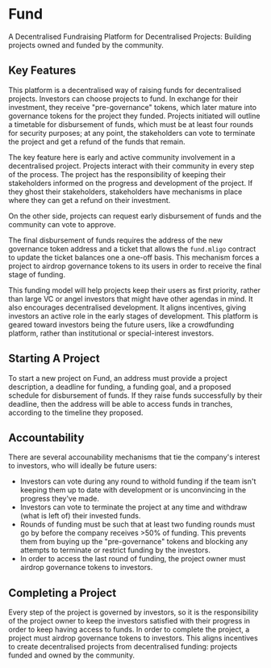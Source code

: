 # Fund
A Decentralised Fundraising Platform for Decentralised Projects: 
Building projects owned and funded by the community.

## Key Features

This platform is a decentralised way of raising funds for decentralised projects. Investors can choose projects to fund. In exchange for their investment, they receive "pre-governance" tokens, which later mature into governance tokens for the project they funded. Projects initiated will outline a timetable for disbursement of funds, which must be at least four rounds for security purposes; at any point, the stakeholders can vote to terminate the project and get a refund of the funds that remain.

The key feature here is early and active community involvement in a decentralised project. Projects interact with their community in every step of the process. The project has the responsibility of keeping their stakeholders informed on the progress and development of the project. If they ghost their stakeholders, stakeholders have mechanisms in place where they can get a refund on their investment.

On the other side, projects can request early disbursement of funds and the community can vote to approve.

The final disbursement of funds requires the address of the new governance token address and a ticket that allows the `fund.mligo` contract to update the ticket balances one a one-off basis. This mechanism forces a project to airdrop governance tokens to its users in order to receive the final stage of funding.

This funding model will help projects keep their users as first priority, rather than large VC or angel investors that might have other agendas in mind. It also encourages decentralised development. It aligns incentives, giving investors an active role in the early stages of development. This platform is geared toward investors being the future users, like a crowdfunding platform, rather than institutional or special-interest investors.

## Starting A Project 

To start a new project on Fund, an address must provide a project description, a deadline for funding, a funding goal, and a proposed schedule for disbursement of funds. If they raise funds successfully by their deadline, then the address will be able to access funds in tranches, according to the timeline they proposed.

## Accountability 

There are several accounability mechanisms that tie the company's interest to investors, who will ideally be future users:
* Investors can vote during any round to withold funding if the team isn't keeping them up to date with development or is unconvincing in the progress they've made.
* Investors can vote to terminate the project at any time and withdraw (what is left of) their invested funds.
* Rounds of funding must be such that at least two funding rounds must go by before the company receives >50% of funding. This prevents them from buying up the "pre-governance" tokens and blocking any attempts to terminate or restrict funding by the investors.
* In order to access the last round of funding, the project owner must airdrop governance tokens to investors.

## Completing a Project
Every step of the project is governed by investors, so it is the responsibility of the project owner to keep the investors satisfied with their progress in order to keep having access to funds. In order to complete the project, a project must airdrop governance tokens to investors. This aligns incentives to create decentralised projects from decentralised funding: projects funded and owned by the community.